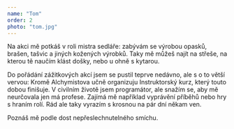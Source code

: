 ```yaml
---
name: "Tom"
order: 2
photo: "tom.jpg"
---
```

Na akci mě potkáš v roli mistra sedláře: zabývám se výrobou opasků, brašen, tašvic
a jiných kožených výrobků. Taky mě můžeš najít na střeše, na kterou tě naučím
klást došky, nebo u ohně s kytarou.

Do pořádání zážitkových akcí jsem se pustil teprve nedávno, ale s o to větší vervou:
Kromě Alchymistova učně organizuju Instruktorský kurz, který touto dobou finišuje.
V civilním životě jsem programátor, ale snažím se, aby mě neurčovala jen má profese.
Zajímá mě například vyprávění příběhů nebo hry s hraním rolí. Rád ale taky vyrazím
s krosnou na pár dní někam ven.

Poznáš mě podle dost nepřeslechnutelného smíchu.
